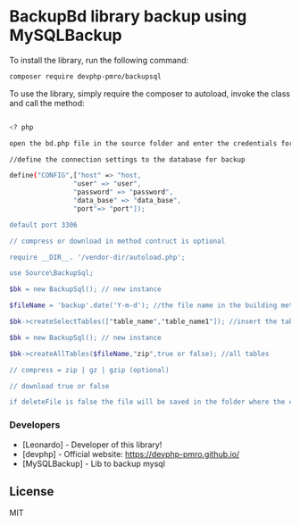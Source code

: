 # BackupBd library backup using MySQLBackup



To install the library, run the following command:

``` sh
composer require devphp-pmro/backupsql
```

To use the library, simply require the composer to autoload, invoke the class and call the method:

``` sh

<? php

open the bd.php file in the source folder and enter the credentials for connecting to the database

//define the connection settings to the database for backup

define("CONFIG",["host" => "host,
                "user" => "user",
                "password" => "password",
                "data_base" => "data_base",
                "port"=> "port"]);

default port 3306

// compress or download in method contruct is optional

require __DIR__. '/vendor-dir/autoload.php';

use Source\BackupSql;

$bk = new BackupSql(); // new instance

$fileName = 'backup'.date('Y-m-d'); //the file name in the building method is mandatory

$bk->createSelectTables(["table_name","table_name1"]); //insert the table numbers to be backed up

$bk = new BackupSql(); // new instance

$bk->createAllTables($fileName,"zip",true or false); //all tables

// compress = zip | gz | gzip (optional)

// download true or false

if deleteFile is false the file will be saved in the folder where the class was instantiated, so if you want the file not to be automatically saved, put deleteFile true and download as true

```

### Developers
* [Leonardo] - Developer of this library!
* [devphp] - Official website: <https://devphp-pmro.github.io/>
* [MySQLBackup] - Lib to backup mysql

License
----

MIT

